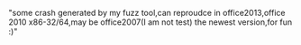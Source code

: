 "some crash generated by my fuzz tool,can reproudce in office2013,office 2010 x86-32/64,may be office2007(I am not test) the newest version,for fun :)" 
